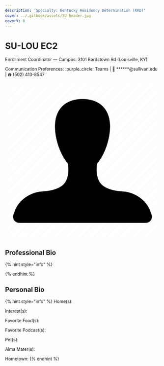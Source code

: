 ```yaml
---
description: 'Specialty: Kentucky Residency Determination (KRD)'
cover: ../.gitbook/assets/SU header.jpg
coverY: 0
---
```


# SU-LOU EC2

Enrollment Coordinator — Campus: 3101 Bardstown Rd (Louisville, KY)

Communication Preferences: :purple\_circle: Teams | :e-mail: \*\*\*\*\*\*@sullivan.edu | :telephone: (502) 413-8547

![](../.gitbook/assets/unisex-avatar.png)

## Professional Bio

{% hint style="info" %}

{% endhint %}

## Personal Bio

{% hint style="info" %}
Home(s):&#x20;

Interest(s):

Favorite Food(s):&#x20;

Favorite Podcast(s):&#x20;

Pet(s):&#x20;

Alma Mater(s):&#x20;

Hometown:&#x20;
{% endhint %}
